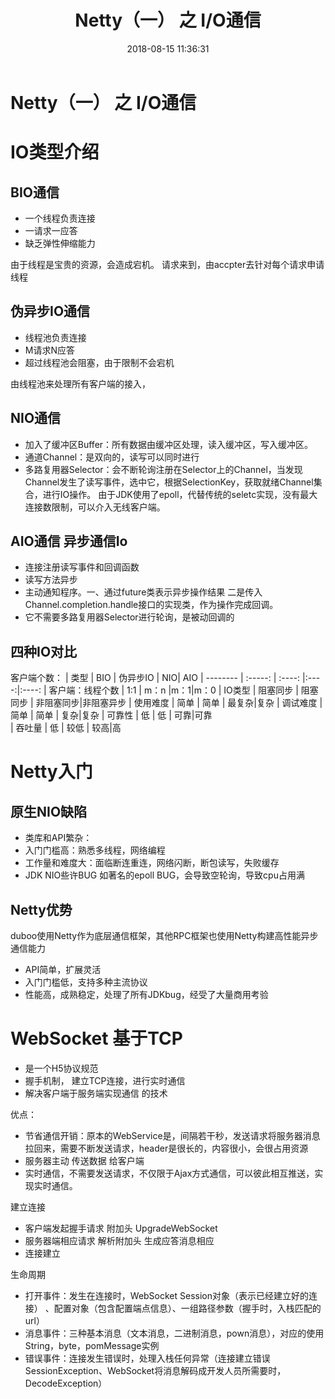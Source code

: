 ﻿---
title: Netty（一） 之 I/O通信
date: 2018-08-15 11:36:31
tags: [Netty,IO]
categories: 原理

---

# Netty（一） 之 I/O通信


# IO类型介绍


## BIO通信

 - 一个线程负责连接 
 - 一请求一应答 
 - 缺乏弹性伸缩能力

由于线程是宝贵的资源，会造成宕机。
请求来到，由accpter去针对每个请求申请线程

## 伪异步IO通信

 - 线程池负责连接
 - M请求N应答
 - 超过线程池会阻塞，由于限制不会宕机

由线程池来处理所有客户端的接入，

## NIO通信

 - 加入了缓冲区Buffer：所有数据由缓冲区处理，读入缓冲区，写入缓冲区。
 - 通道Channel：是双向的，读写可以同时进行
 - 多路复用器Selector：会不断轮询注册在Selector上的Channel，当发现Channel发生了读写事件，选中它，根据SelectionKey，获取就绪Channel集合，进行IO操作。   由于JDK使用了epoll，代替传统的seletc实现，没有最大连接数限制，可以介入无线客户端。

## AIO通信 异步通信Io

 - 连接注册读写事件和回调函数
 - 读写方法异步
 - 主动通知程序。一、通过future类表示异步操作结果  二是传入Channel.completion.handle接口的实现类，作为操作完成回调。
 - 它不需要多路复用器Selector进行轮询，是被动回调的

## 四种IO对比

 客户端个数：
 | 类型        | BIO   |  伪异步IO  | NIO| AIO
| --------   | :-----:  | :----:  |:----:|:----:
|  客户端：线程个数     | 1:1 |  m：n     |m：1|m：0
| IO类型        |  阻塞同步   |   阻塞同步   |  非阻塞同步|非阻塞异步
| 使用难度        |    简单    |  简单  | 最复杂|复杂
| 调试难度        |    简单    |  简单  | 复杂|复杂 
| 可靠性        |  低      |  低  | 可靠|可靠  
| 吞吐量        |    低    |  较低  | 较高|高 

# Netty入门

## 原生NIO缺陷

 - 类库和API繁杂：
 - 入门门槛高：熟悉多线程，网络编程
 - 工作量和难度大：面临断连重连，网络闪断，断包读写，失败缓存
 - JDK NIO些许BUG  如著名的epoll BUG，会导致空轮询，导致cpu占用满

## Netty优势

duboo使用Netty作为底层通信框架，其他RPC框架也使用Netty构建高性能异步通信能力

 - API简单，扩展灵活
 - 入门门槛低，支持多种主流协议
 - 性能高，成熟稳定，处理了所有JDKbug，经受了大量商用考验

# WebSocket 基于TCP

 - 是一个H5协议规范
 - 握手机制， 建立TCP连接，进行实时通信
 - 解决客户端于服务端实现通信 的技术

优点：

 - 节省通信开销：原本的WebService是，间隔若干秒，发送请求将服务器消息拉回来，需要不断发送请求，header是很长的，内容很小，会很占用资源
 - 服务器主动 传送数据 给客户端
 - 实时通信，不需要发送请求，不仅限于Ajax方式通信，可以彼此相互推送，实现实时通信。

建立连接

 - 客户端发起握手请求  附加头 UpgradeWebSocket
 - 服务器端相应请求  解析附加头 生成应答消息相应 
 - 连接建立

生命周期

 - 打开事件：发生在连接时，WebSocket Session对象（表示已经建立好的连接）  、配置对象（包含配置端点信息）、一组路径参数（握手时，入栈匹配的url）
 - 消息事件：三种基本消息（文本消息，二进制消息，pown消息），对应的使用String，byte，pomMessage实例
 - 错误事件：连接发生错误时，处理入栈任何异常（连接建立错误SessionException、WebSocket将消息解码成开发人员所需要时，DecodeException）
 
 
 
